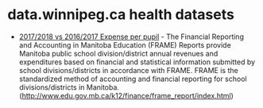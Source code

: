 # data.winnipeg.ca health datasets
* [2017/2018 vs 2016/2017 Expense per pupil](https://data.winnipeg.ca/d/wpfu-b5ac) - The Financial Reporting and Accounting in Manitoba Education (FRAME) Reports provide Manitoba public school division/district annual revenues and expenditures based on financial and statistical information submitted by school divisions/districts in accordance with FRAME. FRAME is the standardized method of accounting and financial reporting for school divisions/districts in Manitoba. (<a href="http://www.edu.gov.mb.ca/k12/finance/frame_report/index.html" target="_blank" rel="nofollow external">http://www.edu.gov.mb.ca/k12/finance/frame_report/index.html</a>)